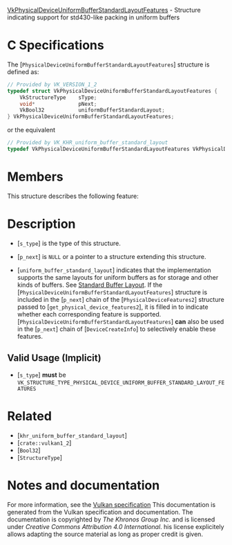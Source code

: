[VkPhysicalDeviceUniformBufferStandardLayoutFeatures](https://www.khronos.org/registry/vulkan/specs/1.3-extensions/man/html/VkPhysicalDeviceUniformBufferStandardLayoutFeatures.html) - Structure indicating support for std430-like packing in uniform buffers

# C Specifications
The [`PhysicalDeviceUniformBufferStandardLayoutFeatures`] structure is
defined as:
```c
// Provided by VK_VERSION_1_2
typedef struct VkPhysicalDeviceUniformBufferStandardLayoutFeatures {
    VkStructureType    sType;
    void*              pNext;
    VkBool32           uniformBufferStandardLayout;
} VkPhysicalDeviceUniformBufferStandardLayoutFeatures;
```
or the equivalent
```c
// Provided by VK_KHR_uniform_buffer_standard_layout
typedef VkPhysicalDeviceUniformBufferStandardLayoutFeatures VkPhysicalDeviceUniformBufferStandardLayoutFeaturesKHR;
```

# Members
This structure describes the following feature:

# Description
- [`s_type`] is the type of this structure.
- [`p_next`] is `NULL` or a pointer to a structure extending this structure.

- [`uniform_buffer_standard_layout`] indicates that the implementation supports the same layouts for uniform buffers as for storage and other kinds of buffers. See [Standard Buffer Layout](https://www.khronos.org/registry/vulkan/specs/1.3-extensions/html/vkspec.html#interfaces-resources-standard-layout).
If the [`PhysicalDeviceUniformBufferStandardLayoutFeatures`] structure is included in the [`p_next`] chain of the
[`PhysicalDeviceFeatures2`] structure passed to
[`get_physical_device_features2`], it is filled in to indicate whether each
corresponding feature is supported.
[`PhysicalDeviceUniformBufferStandardLayoutFeatures`] **can**  also be used in the [`p_next`] chain of
[`DeviceCreateInfo`] to selectively enable these features.
## Valid Usage (Implicit)
-  [`s_type`] **must**  be `VK_STRUCTURE_TYPE_PHYSICAL_DEVICE_UNIFORM_BUFFER_STANDARD_LAYOUT_FEATURES`

# Related
- [`khr_uniform_buffer_standard_layout`]
- [`crate::vulkan1_2`]
- [`Bool32`]
- [`StructureType`]

# Notes and documentation
For more information, see the [Vulkan specification](https://www.khronos.org/registry/vulkan/specs/1.3-extensions/html/vkspec.html)
This documentation is generated from the Vulkan specification and documentation.
The documentation is copyrighted by *The Khronos Group Inc.* and is licensed under *Creative Commons Attribution 4.0 International*.
his license explicitely allows adapting the source material as long as proper credit is given.
        